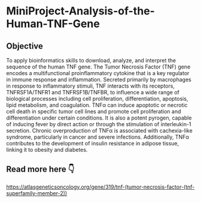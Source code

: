 # MiniProject-Analysis-of-the-Human-TNF-Gene
## Objective
To apply bioinformatics skills to download, analyze, and interpret the sequence of the human TNF gene.
The Tumor Necrosis Factor (TNF) gene encodes a multifunctional proinflammatory cytokine that is a key regulator in immune response and inflammation. 
Secreted primarily by macrophages in response to inflammatory stimuli, TNF interacts with its receptors, TNFRSF1A/TNFR1 and TNFRSF1B/TNFBR, to influence a wide range of biological processes including cell proliferation, differentiation, apoptosis, lipid metabolism, and coagulation.
TNFα can induce apoptotic or necrotic cell death in specific tumor cell lines and promote cell proliferation and differentiation under certain conditions. 
It is also a potent pyrogen, capable of inducing fever by direct action or through the stimulation of interleukin-1 secretion. 
Chronic overproduction of TNFα is associated with cachexia-like syndrome, particularly in cancer and severe infections. 
Additionally, TNFα contributes to the development of insulin resistance in adipose tissue, linking it to obesity and diabetes.
## Read more here 👇
https://atlasgeneticsoncology.org/gene/319/tnf-(tumor-necrosis-factor-(tnf-superfamily-member-2))
